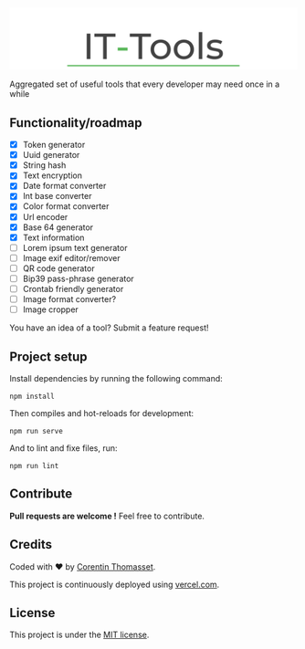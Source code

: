 ![logo](.github/logo.png)

Aggregated set of useful tools that every developer may need once in a while

## Functionality/roadmap

-[x] Token generator
-[x] Uuid generator
-[x] String hash
-[x] Text encryption
-[x] Date format converter
-[x] Int base converter
-[x] Color format converter
-[x] Url encoder
-[x] Base 64 generator
-[x] Text information
-[ ] Lorem ipsum text generator
-[ ] Image exif editor/remover
-[ ] QR code generator
-[ ] Bip39 pass-phrase generator
-[ ] Crontab friendly generator
-[ ] Image format converter?
-[ ] Image cropper 

You have an idea of a tool? Submit a feature request!

## Project setup
Install dependencies by running the following command:
```shell
npm install
```

Then compiles and hot-reloads for development:
```shell
npm run serve
```

And to lint and fixe files, run:
```shell
npm run lint
```

## Contribute
**Pull requests are welcome !** Feel free to contribute.

## Credits
Coded with ❤️ by [Corentin Thomasset](//corentin-thomasset.fr).

This project is continuously deployed using [vercel.com](https://vercel.com).

## License
This project is under the [MIT license](LICENSE).